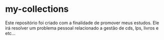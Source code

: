 # my-collections

Este repositório foi criado com a finalidade de promover meus estudos.
Ele irá resolver um problema pessoal relacionado a gestão de cds, lps, livros e etc...
